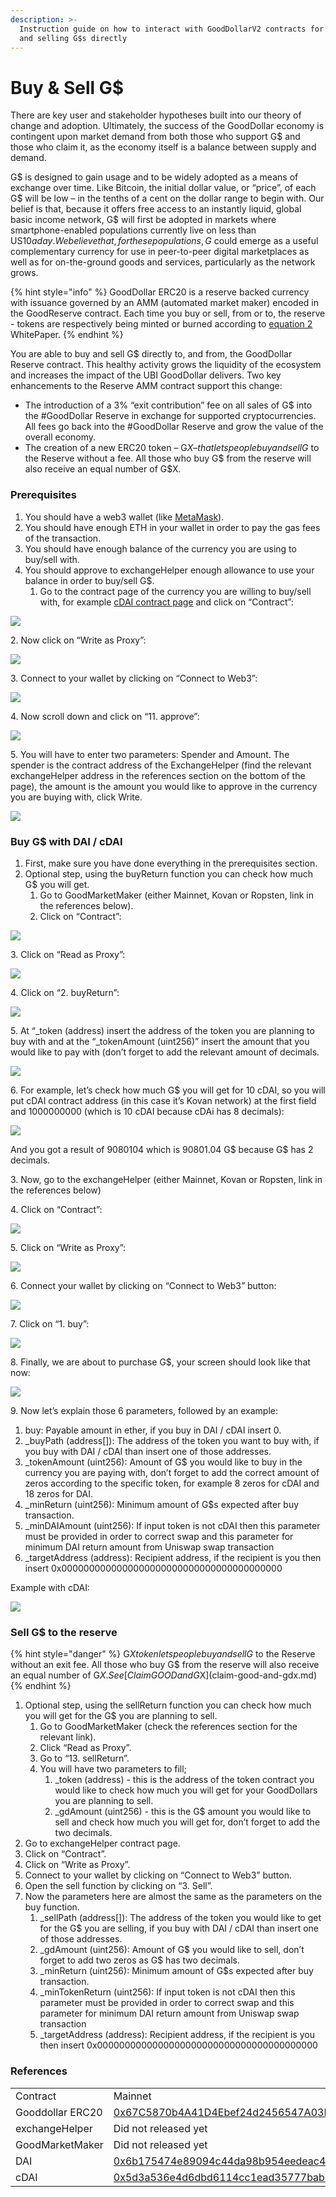 ```yaml
---
description: >-
  Instruction guide on how to interact with GoodDollarV2 contracts for buying
  and selling G$s directly
---
```


# Buy & Sell G$

There are key user and stakeholder hypotheses built into our theory of change and adoption. Ultimately, the success of the GoodDollar economy is contingent upon market demand from both those who support G$ and those who claim it, as the economy itself is a balance between supply and demand.&#x20;

G$ is designed to gain usage and to be widely adopted as a means of exchange over time. Like Bitcoin, the initial dollar value, or “price”, of each G$ will be low – in the tenths of a cent on the dollar range to begin with. Our belief is that, because it offers free access to an instantly liquid, global basic income network, G$ will first be adopted in markets where smartphone-enabled populations currently live on less than US$10 a day. We believe that, for these populations, G$ could emerge as a useful complementary currency for use in peer-to-peer digital marketplaces as well as for on-the-ground goods and services, particularly as the network grows.

{% hint style="info" %}
GoodDollar ERC20 is a reserve backed currency with issuance governed by an AMM (automated market maker) encoded in the GoodReserve contract. Each time you buy or sell, from or to, the reserve - tokens are respectively being minted or burned according to [equation 2](https://whitepaper.gooddollar.org/appendix) WhitePaper.
{% endhint %}

You are able to buy and sell G$ directly to, and from, the GoodDollar Reserve contract. This healthy activity grows the liquidity of the ecosystem and increases the impact of the UBI GoodDollar delivers. Two key enhancements to the Reserve AMM contract support this change:

* The introduction of a 3% “exit contribution” fee on all sales of G$ into the #GoodDollar Reserve in exchange for supported cryptocurrencies. All fees go back into the #GoodDollar Reserve and grow the value of the overall economy.
* The creation of a new ERC20 token – G$X – that lets people buy and sell G$ to the Reserve without a fee. All those who buy G$ from the reserve will also receive an equal number of G$X.

### Prerequisites <a href="#h.7qnl0y4984hv" id="h.7qnl0y4984hv"></a>

1. You should have a web3 wallet (like [MetaMask](https://metamask.io/)).
2. You should have enough ETH in your wallet in order to pay the gas fees of the transaction.
3. You should have enough balance of the currency you are using to buy/sell with.
4. You should approve to exchangeHelper enough allowance to use your balance in order to buy/sell G$.
   1. Go to the contract page of the currency you are willing to buy/sell with, for example [cDAI contract page](https://www.google.com/url?q=https://kovan.etherscan.io/address/0xf0d0eb522cfa50b716b3b1604c4f0fa6f04376ad\&sa=D\&source=editors\&ust=1634809220729000\&usg=AOvVaw2MhLThHQa8nApkfA9sj2vh) and click on “Contract”:

![](../.gitbook/assets/image14)

2\. Now click on “Write as Proxy”:&#x20;

![](../.gitbook/assets/image9)

3\. Connect to your wallet by clicking on “Connect to Web3”:&#x20;

![](../.gitbook/assets/image16)

4\. Now scroll down and click on “11. approve”:&#x20;

![](../.gitbook/assets/image4)

5\. You will have to enter two parameters: Spender and Amount. The spender is the contract address of the ExchangeHelper (find the relevant exchangeHelper address in the references section on the bottom of the page), the amount is the amount you would like to approve in the currency you are buying with, click Write.

![](../.gitbook/assets/image5)

### Buy G$ with DAI / cDAI <a href="#h.5xmwue139rg6" id="h.5xmwue139rg6"></a>

1. First, make sure you have done everything in the prerequisites section.
2. Optional step, using the buyReturn function you can check how much G$ you will get.
   1. Go to GoodMarketMaker (either Mainnet, Kovan or Ropsten, link in the references below).
   2. Click on “Contract”:

![](../.gitbook/assets/image15)

3\. Click on “Read as Proxy”:&#x20;

![](../.gitbook/assets/image2)

4\. Click on “2. buyReturn”:&#x20;

![](../.gitbook/assets/image13)

5\. At “\_token (address) insert the address of the token you are planning to buy with and at the “\_tokenAmount (uint256)” insert the amount that you would like to pay with (don’t forget to add the relevant amount of decimals.&#x20;

![](../.gitbook/assets/image6)

6\. For example, let’s check how much G$ you will get for 10 cDAI, so you will put cDAI contract address (in this case it’s Kovan network) at the first field and 1000000000 (which is 10 cDAI because cDAi has 8 decimals):

![](../.gitbook/assets/image12)

And you got a result of 9080104 which is 90801.04 G$ because G$ has 2 decimals.

3\. Now, go to the exchangeHelper (either Mainnet, Kovan or Ropsten, link in the references below)

4\. Click on “Contract”:&#x20;

![](../.gitbook/assets/image1)

5\. Click on “Write as Proxy”:&#x20;

![](../.gitbook/assets/image11)

6\. Connect your wallet by clicking on “Connect to Web3” button:&#x20;

![](../.gitbook/assets/image7)

7\. Click on “1. buy”:&#x20;

![](../.gitbook/assets/image3)

8\. Finally, we are about to purchase G$, your screen should look like that now:&#x20;

![](../.gitbook/assets/image10)

9\. Now let’s explain those 6 parameters, followed by an example:

1. buy: Payable amount in ether, if you buy in DAI / cDAI insert 0.
2. \_buyPath (address\[]): The address of the token you want to buy with, if you buy with DAI / cDAI than insert one of those addresses.
3. \_tokenAmount (uint256): Amount of G$ you would like to buy in the currency you are paying with, don’t forget to add the correct amount of zeros according to the specific token, for example 8 zeros for cDAI and 18 zeros for DAI.
4. \_minReturn (uint256): Minimum amount of G$s expected after buy transaction.
5. \_minDAIAmount (uint256): If input token is not cDAI then this parameter must be provided in order to correct swap and this parameter for minimum DAI return amount from Uniswap swap transaction
6. \_targetAddress (address): Recipient address, if the recipient is you then insert 0x0000000000000000000000000000000000000000

Example with cDAI:

![](../.gitbook/assets/image8)

### Sell G$ to the reserve <a href="#h.hp4socu3xt98" id="h.hp4socu3xt98"></a>

{% hint style="danger" %}
G$X token lets people buy and sell G$ to the Reserve without an exit fee. All those who buy G$ from the reserve will also receive an equal number of G$X. See [Claim GOOD and G$X](claim-good-and-gdx.md)
{% endhint %}

1. Optional step, using the sellReturn function you can check how much you will get for the G$ you are planning to sell.
   1. Go to GoodMarketMaker (check the references section for the relevant link).
   2. Click “Read as Proxy”.
   3. Go to “13. sellReturn”.
   4. You will have two parameters to fill;
      1. \_token (address) - this is the address of the token contract you would like to check how much you will get for your GoodDollars you are planning to sell.
      2. \_gdAmount (uint256) - this is the G$ amount you would like to sell and check how much you will get for, don’t forget to add the two decimals.
2. Go to exchangeHelper contract page.
3. Click on “Contract”.
4. Click on “Write as Proxy”.
5. Connect to your wallet by clicking on “Connect to Web3” button.
6. Open the sell function by clicking on “3. Sell”.
7. Now the parameters here are almost the same as the parameters on the buy function.
   1. \_sellPath (address\[]): The address of the token you would like to get for the G$ you are selling, if you buy with DAI / cDAI than insert one of those addresses.
   2. \_gdAmount (uint256): Amount of G$ you would like to sell, don’t forget to add two zeros as G$ has two decimals.
   3. \_minReturn (uint256): Minimum amount of G$s expected after buy transaction.
   4. \_minTokenReturn (uint256): If input token is not cDAI then this parameter must be provided in order to correct swap and this parameter for minimum DAI return amount from Uniswap swap transaction
   5. \_targetAddress (address): Recipient address, if the recipient is you then insert 0x0000000000000000000000000000000000000000

### References <a href="#h.upoh0nurgire" id="h.upoh0nurgire"></a>

|                  |                                                                                                                                                                                                                                   |                                                                                                                                                                                                                                          |                                                                                                                                                                                                                                             |
| ---------------- | --------------------------------------------------------------------------------------------------------------------------------------------------------------------------------------------------------------------------------- | ---------------------------------------------------------------------------------------------------------------------------------------------------------------------------------------------------------------------------------------- | ------------------------------------------------------------------------------------------------------------------------------------------------------------------------------------------------------------------------------------------- |
| Contract         | Mainnet                                                                                                                                                                                                                           | Kovan                                                                                                                                                                                                                                    | Ropsten                                                                                                                                                                                                                                     |
| Gooddollar ERC20 | [0x67C5870b4A41D4Ebef24d2456547A03F1f3e094B](https://www.google.com/url?q=https://etherscan.io/address/0x67C5870b4A41D4Ebef24d2456547A03F1f3e094B\&sa=D\&source=editors\&ust=1634809220741000\&usg=AOvVaw1bbGiPClubVwscJgJglVg7)  | [0x46183b8822BB7Cbf27E10A1acc95DfB3b5f0ec79](https://www.google.com/url?q=https://kovan.etherscan.io/address/0x46183b8822BB7Cbf27E10A1acc95DfB3b5f0ec79\&sa=D\&source=editors\&ust=1634809220742000\&usg=AOvVaw3HZ1EHRDLx2LYM-EOaqtS5)   | [0x4738C5e91C4F809da21DD0Df4B5aD5f699878C1c](https://www.google.com/url?q=https://ropsten.etherscan.io/address/0x4738C5e91C4F809da21DD0Df4B5aD5f699878C1c\&sa=D\&source=editors\&ust=1634809220742000\&usg=AOvVaw2FHfogHQnSCPQ5pWAMkcVi)    |
| exchangeHelper   | Did not released yet                                                                                                                                                                                                              | [0x7C8f7F618c2F84C656aeb51D652848ce76990dB7](https://www.google.com/url?q=https://kovan.etherscan.io/address/0x7C8f7F618c2F84C656aeb51D652848ce76990dB7\&sa=D\&source=editors\&ust=1634809220744000\&usg=AOvVaw1kvQTVVy-URVnOw-kNe0EN)   | [0xAaB60FE459C0eB809461d858ce9A98523d826c2A](https://www.google.com/url?q=https://ropsten.etherscan.io/address/0xAaB60FE459C0eB809461d858ce9A98523d826c2A\&sa=D\&source=editors\&ust=1634809220744000\&usg=AOvVaw1aJ9bSO1fOQ6i1wC6I\_pEC)   |
| GoodMarketMaker  | Did not released yet                                                                                                                                                                                                              | [0xE0fdF6e09C4ac5aa5A8952ac32b16446eE0D0b79](https://www.google.com/url?q=https://kovan.etherscan.io/address/0xE0fdF6e09C4ac5aa5A8952ac32b16446eE0D0b79\&sa=D\&source=editors\&ust=1634809220745000\&usg=AOvVaw26rKAL33Cf16cSBwO3fvwi)   | [0xAaB60FE459C0eB809461d858ce9A98523d826c2A](https://www.google.com/url?q=https://ropsten.etherscan.io/address/0xAaB60FE459C0eB809461d858ce9A98523d826c2A\&sa=D\&source=editors\&ust=1634809220746000\&usg=AOvVaw2cYZ3zIeecxAP\_\_MY5MECs)  |
| DAI              | [0x6b175474e89094c44da98b954eedeac495271d0f](https://www.google.com/url?q=https://etherscan.io/token/0x6b175474e89094c44da98b954eedeac495271d0f\&sa=D\&source=editors\&ust=1634809220747000\&usg=AOvVaw1MRZngV3hpR8rfUgs-y14W)    | [0x4f96fe3b7a6cf9725f59d353f723c1bdb64ca6aa](https://www.google.com/url?q=https://kovan.etherscan.io/address/0x4f96fe3b7a6cf9725f59d353f723c1bdb64ca6aa\&sa=D\&source=editors\&ust=1634809220747000\&usg=AOvVaw3gjgN3ghme5qZRY\_bSrFR9)  | [0xB5E5D0F8C0cbA267CD3D7035d6AdC8eBA7Df7Cdd](https://www.google.com/url?q=https://ropsten.etherscan.io/address/0xB5E5D0F8C0cbA267CD3D7035d6AdC8eBA7Df7Cdd\&sa=D\&source=editors\&ust=1634809220748000\&usg=AOvVaw1dCTVb6\_CzuK1rPAmYB9wF)   |
| cDAI             | [0x5d3a536e4d6dbd6114cc1ead35777bab948e3643](https://www.google.com/url?q=https://etherscan.io/token/0x5d3a536e4d6dbd6114cc1ead35777bab948e3643\&sa=D\&source=editors\&ust=1634809220748000\&usg=AOvVaw0OUt3GFPvYTu9fNQ4o5ALz)    | [0xf0d0eb522cfa50b716b3b1604c4f0fa6f04376ad](https://www.google.com/url?q=https://kovan.etherscan.io/address/0xf0d0eb522cfa50b716b3b1604c4f0fa6f04376ad\&sa=D\&source=editors\&ust=1634809220749000\&usg=AOvVaw0ZdEx5I7AhPbJA5qJ1tYsD)   | [0x6ce27497a64fffb5517aa4aee908b1e7eb63b9ff](https://www.google.com/url?q=https://ropsten.etherscan.io/address/0x6ce27497a64fffb5517aa4aee908b1e7eb63b9ff\&sa=D\&source=editors\&ust=1634809220750000\&usg=AOvVaw22fahaP8I7bpT8sPeR0XlJ)    |
